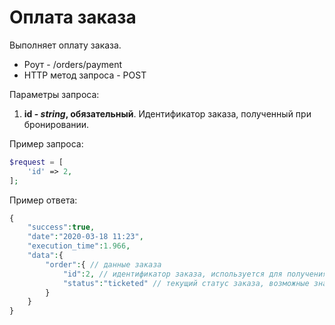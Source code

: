 Оплата заказа
=============

Выполняет оплату заказа.

* Роут - /orders/payment
* HTTP метод запроса - POST

Параметры запроса:

1. **id - *string*, обязательный**. Идентификатор заказа, полученный при бронировании.

Пример запроса:

```php
$request = [
    'id' => 2,
];
```

Пример ответа:

```php
{
    "success":true,
    "date":"2020-03-18 11:23",
    "execution_time":1.966,
    "data":{
        "order":{ // данные заказа
            "id":2, // идентификатор заказа, используется для получения обновленных данных
            "status":"ticketed" // текущий статус заказа, возможные значения указаны в справочнике
        }
    }
}
```